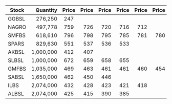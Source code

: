 | Stock         | Quantity | Price  | Price | Price | Price | Price | Price |
| ------------- | --------:|:------:| -----:| -----:| -----:| -----:| -----:|
| GGBSL         | 276,250  | 247    | 
| NAGRO         | 497,778  | 759    |  726  | 720   | 716   | 712   |
| SMFBS         | 618,610  | 796    |  798  | 795   | 785   |  781  | 780 |
| SPARS         | 829,630  | 551    |  537  | 536   | 533   |
| AKBSL         | 1,000,000| 412    |  407  | 
| SLBSL         | 1,000,000| 672    |  659  | 658   |  655  |
| GMFBS         | 1,035,000| 469    |  463  | 461   | 461   | 460   | 454 | 
| SABSL         | 1,650,000| 462    |  450  | 446   |
| ILBS          | 2,074,000| 432    |  428  | 423   | 421   |  418  |
| ALBSL         | 2,074,000| 425    |  415  | 390   |  385  |
